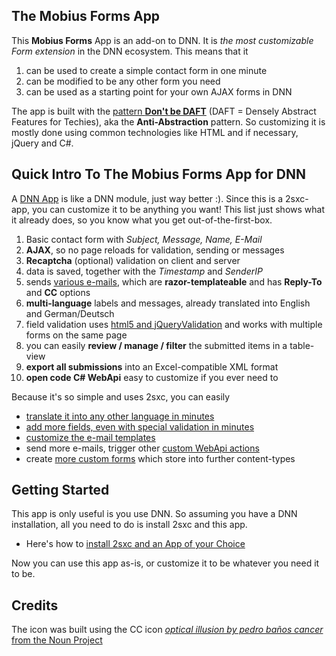 [//]: # "*******************************************************"
[//]: # "Read this first!!! "
[//]: # "This text should always be identical in the Wiki/Home and Readme.md"
[//]: # "So always update it first in the wiki, then copy-paste everything into readme.md"
[//]: # "*******************************************************"

## The Mobius Forms App
This **Mobius Forms** App is an add-on to DNN. It is _the most customizable Form extension_ in the DNN ecosystem. This means that it

1. can be used to create a simple contact form in one minute
2. can be modified to be any other form you need
4. can be used as a starting point for your own AJAX forms in DNN

The app is built with the [pattern **Don't be DAFT**][daft] (DAFT = Densely Abstract Features for Techies), aka the **Anti-Abstraction** pattern. So customizing it is mostly done using common technologies like HTML and if necessary, jQuery and C#. 

## Quick Intro To The Mobius Forms App for DNN
A [DNN App][2sxc] is like a DNN module, just way better :). Since this is a 2sxc-app, you can customize it to be anything you want! This list just shows what it already does, so you know what you get out-of-the-first-box.

1. Basic contact form with _Subject, Message, Name, E-Mail_
1. **AJAX**, so no page reloads for validation, sending or messages
1. **Recaptcha** (optional) validation on client and server
2. data is saved, together with the _Timestamp_ and _SenderIP_
3. sends [various e-mails][cust-mail], which are **razor-templateable** and has **Reply-To** and **CC** options
4. **multi-language** labels and messages, already translated into English and German/Deutsch
6. field validation uses [html5 and jQueryValidation][jqval] and works with multiple forms on the same page
7. you can easily **review / manage / filter** the submitted items in a table-view
8. **export all submissions** into an Excel-compatible XML format
1. **open code C# WebApi** easy to customize if you ever need to

Because it's so simple and uses 2sxc, you can easily
* [translate it into any other language in minutes][translate]
* [add more fields, even with special validation in minutes][cust-field]
* [customize the e-mail templates][cust-mail]
* send more e-mails, trigger other [custom WebApi actions][cust-webapi]
* create [more custom forms][add-forms] which store into further content-types

## Getting Started
This app is only useful is you use DNN. So assuming you have a DNN installation, all you need to do is install 2sxc and this app. 

* Here's how to [install 2sxc and an App of your Choice](http://2sxc.org/en/blog/post/install-2sxc-and-an-app-of-your-choice)

Now you can use this app as-is, or customize it to be whatever you need it to be. 

## Credits
The icon was built using the CC icon [_optical illusion by pedro baños cancer_ from the Noun Project](https://thenounproject.com/term/mobius-strip/182380/)




[//]: # "Note: use full http-link, so we can copy/paste this from wiki to readme.md"
[2sxc]: https://2sxc.org/en/
[cust-field]: https://github.com/2sic/app-form-jquery-simple/wiki/Customize-Field
[cust-mail]: https://github.com/2sic/app-form-jquery-simple/wiki/Customize-Mails
[jqval]: https://jqueryvalidation.org/
[add-forms]: https://github.com/2sic/app-form-jquery-simple/wiki/Add-Forms
[translate]: https://github.com/2sic/app-form-jquery-simple/wiki/Translate
[cust-webapi]: https://github.com/2sic/app-form-jquery-simple/wiki/Customize-WebApi
[daft]: http://2sxc.org/en/blog/post/the-dont-be-daft-pattern-densely-abstract-features-for-techies